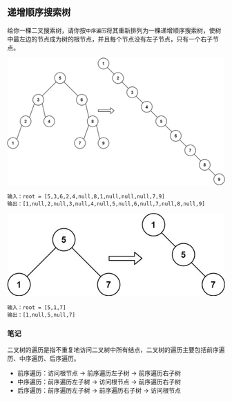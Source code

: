 <!--
 * @Description: 
 * @Author: Kotori Y
 * @Date: 2021-04-26 12:32:06
 * @LastEditors: Kotori Y
 * @LastEditTime: 2021-04-26 12:39:17
 * @FilePath: \LeetCode-Code\codes\Tree\increasing-order-search-tree\README.md
 * @AuthorMail: kotori@cbdd.me
-->

## 递增顺序搜索树

给你一棵二叉搜索树，请你按<code>中序遍历</code>将其重新排列为一棵递增顺序搜索树，使树中最左边的节点成为树的根节点，并且每个节点没有左子节点，只有一个右子节点。

![](./images/ex1.jpg)

```
输入：root = [5,3,6,2,4,null,8,1,null,null,null,7,9]
输出：[1,null,2,null,3,null,4,null,5,null,6,null,7,null,8,null,9]
```

![](./images/ex2.jpg)

```
输入：root = [5,1,7]
输出：[1,null,5,null,7]
```

### 笔记
二叉树的遍历是指不重复地访问二叉树中所有结点，二叉树的遍历主要包括前序遍历、中序遍历、后序遍历。

- 前序遍历：访问根节点 -> 前序遍历左子树 -> 前序遍历右子树
- 中序遍历：前序遍历左子树 -> 访问根节点 -> 前序遍历右子树
- 后序遍历：前序遍历左子树 -> 前序遍历右子树 -> 访问根节点